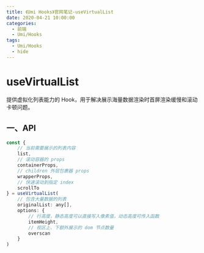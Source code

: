 ```yaml
---
title: 《Umi Hooks》官网笔记-useVirtualList
date: 2020-04-21 10:00:00
categories:
  - 前端
  - Umi/Hooks
tags:
  - Umi/Hooks
  - hide
---
```

# useVirtualList

提供虚拟化列表能力的 Hook，用于解决展示海量数据渲染时首屏渲染缓慢和滚动卡顿问题。

## 一、API

```js
const {
    // 当前需要展示的列表内容
    list,
    // 滚动容器的 props
    containerProps,
    // children 外层包裹器 props
    wrapperProps,
    // 快速滚动到指定 index
    scrollTo
} = useVirtualList(
    // 包含大量数据的列表
	originalList: any[],
    options: {
        // 行高度，静态高度可以直接写入像素值，动态高度可传入函数
        itemHeight,
        // 视区上、下额外展示的 dom 节点数量
        overscan
    }
)
```

